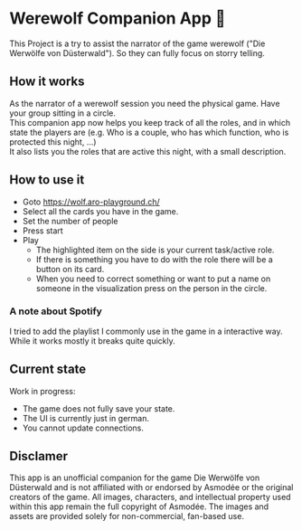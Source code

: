 # Werewolf Companion App 🐺

This Project is a try to assist the narrator of the game werewolf ("Die Werwölfe von Düsterwald"). So they can fully focus on storry telling.

## How it works
As the narrator of a werewolf session you need the physical game. Have your group sitting in a circle.  
This companion app now helps you keep track of all the roles, and in which state the players are (e.g. Who is a couple, who has which function, who is protected this night, ...)  
It also lists you the roles that are active this night, with a small description.

## How to use it
- Goto https://wolf.aro-playground.ch/
- Select all the cards you have in the game.
- Set the number of people
- Press start
- Play
  - The highlighted item on the side is your current task/active role.
  - If there is something you have to do with the role there will be a button on its card.
  - When you need to correct something or want to put a name on someone in the visualization press on the person in the circle.

### A note about Spotify
I tried to add the playlist I commonly use in the game in a interactive way. While it works mostly it breaks quite quickly. 

## Current state
Work in progress:
- The game does not fully save your state.
- The UI is currently just in german.
- You cannot update connections.

## Disclamer
This app is an unofficial companion for the game Die Werwölfe von Düsterwald and is not affiliated with or endorsed by Asmodée or the original creators of the game. All images, characters, and intellectual property used within this app remain the full copyright of Asmodée. The images and assets are provided solely for non-commercial, fan-based use.
